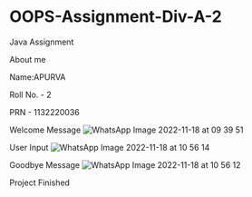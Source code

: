# OOPS-Assignment-Div-A-2

Java Assignment

About me

Name:APURVA

Roll No. - 2

PRN - 1132220036

Welcome Message
![WhatsApp Image 2022-11-18 at 09 39 51](https://user-images.githubusercontent.com/107414864/202624978-8e61a3d5-475e-4280-a1c2-0f718d7dd45f.jpg)







User Input
![WhatsApp Image 2022-11-18 at 10 56 14](https://user-images.githubusercontent.com/107414864/202627228-418f7277-6b17-40ef-a9fc-e202f33d268a.jpg)









Goodbye Message 
![WhatsApp Image 2022-11-18 at 10 56 12](https://user-images.githubusercontent.com/107414864/202627294-30ffe915-862f-4e5e-960a-12df0f220e7f.jpg)






 Project Finished



